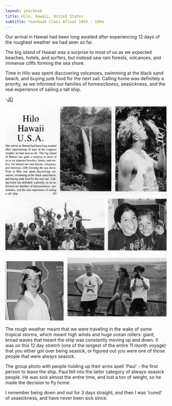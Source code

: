 ```yaml
---
layout: yearbook
title: Hilo, Hawaii, United States
subtitle: Yearbook Class Afloat 1993 - 1994
---
```


Our arrival in Hawaii had been long awaited after experiencing 12 days of the roughest weather we had seen so far.

The big island of Hawaii was a surprise to most of us as we expected beaches, hotels, and surfers, but instead saw rain forests, volcanoes, and immense cliffs forming the sea shore.

Time in Hilo was spent discovering volcanoes, swimming at the black sand beach, and buying junk food for the next sail. Calling home was definitely a priority, as we informed our families of homesickness, seasickness, and the real experience of sailing a tall ship.

-[JD](/classafloat/yearbook/#JD)

<img src="/classafloat/images/yearbook/04_hilo_hawaii.jpg" alt="Class Afloat Yearbook 93-94 - 4 - Hilo, Hawaii" />

<div id="commentary">

The rough weather meant that we were traveling in the wake of some tropical storms, which meant high winds and huge ocean rollers: giant, broad waves that meant the ship was constantly moving up and down. It was on this 12 day stretch (one of the longest of the entire 11 month voyage) that you either got over being seasick, or figured out you were one of those people that were always seasick.

The group photo with people holding up their arms spell 'Paul' - the first person to leave the ship. Paul fell into the latter category of always-seasick people. He was sick almost the entire time, and lost a ton of weight, so he made the decision to fly home.

I remember being down and out for 3 days straight, and then I was 'cured' of seasickness, and have never been sick since.

</div>